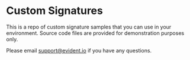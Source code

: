 # Custom Signatures

This is a repo of custom signature samples that you can use in your environment. Source code files are provided for demonstration purposes only.

Please email support@evident.io if you have any questions.

